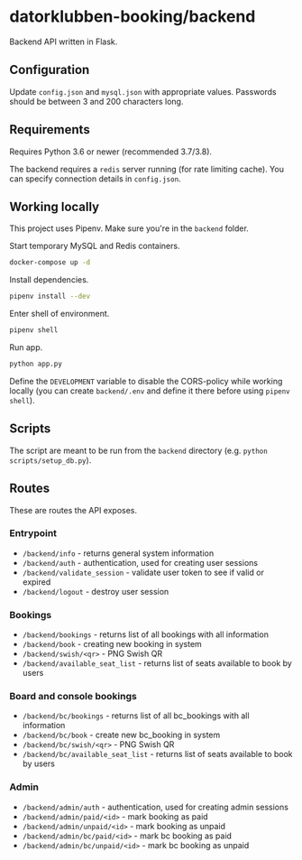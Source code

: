 # datorklubben-booking/backend

Backend API written in Flask.

## Configuration

Update `config.json` and `mysql.json` with appropriate values. Passwords should be between 3 and 200 characters long.

## Requirements

Requires Python 3.6 or newer (recommended 3.7/3.8).

The backend requires a `redis` server running (for rate limiting cache). You can specify connection details in `config.json`.

## Working locally

This project uses Pipenv. Make sure you're in the `backend` folder.

Start temporary MySQL and Redis containers.

```bash
docker-compose up -d
```

Install dependencies.

```bash
pipenv install --dev
```

Enter shell of environment.

```bash
pipenv shell
```

Run app.

```bash
python app.py
```

Define the `DEVELOPMENT` variable to disable the CORS-policy while working locally (you can create `backend/.env` and define it there before using `pipenv shell`).

## Scripts

The script are meant to be run from the `backend` directory (e.g. `python scripts/setup_db.py`).

## Routes

These are routes the API exposes.

### Entrypoint

* `/backend/info` - returns general system information
* `/backend/auth` - authentication, used for creating user sessions
* `/backend/validate_session` - validate user token to see if valid or expired
* `/backend/logout` - destroy user session

### Bookings

* `/backend/bookings` - returns list of all bookings with all information
* `/backend/book` - creating new booking in system
* `/backend/swish/<qr>` - PNG Swish QR
* `/backend/available_seat_list` - returns list of seats available to book by users

### Board and console bookings

* `/backend/bc/bookings` - returns list of all bc_bookings with all information
* `/backend/bc/book` - create new bc_booking in system
* `/backend/bc/swish/<qr>` - PNG Swish QR
* `/backend/bc/available_seat_list` - returns list of seats available to book by users

### Admin

* `/backend/admin/auth` - authentication, used for creating admin sessions
* `/backend/admin/paid/<id>` - mark booking as paid
* `/backend/admin/unpaid/<id>` - mark booking as unpaid
* `/backend/admin/bc/paid/<id>` - mark bc booking as paid
* `/backend/admin/bc/unpaid/<id>` - mark bc booking as unpaid
